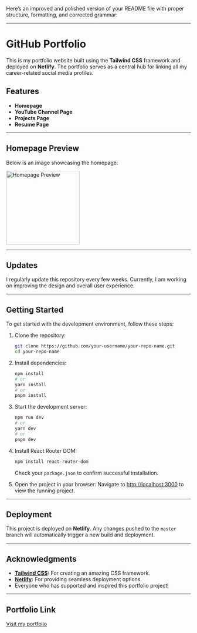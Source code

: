 Here’s an improved and polished version of your README file with proper structure, formatting, and corrected grammar:

---

# GitHub Portfolio

This is my portfolio website built using the **Tailwind CSS** framework and deployed on **Netlify**. The portfolio serves as a central hub for linking all my career-related social media profiles.

## Features

- **Homepage**
- **YouTube Channel Page**
- **Projects Page**
- **Resume Page**

---

## Homepage Preview

Below is an image showcasing the homepage:

<a href="https://ibb.co/XpJVfJJ">
    <img src="https://i.ibb.co/XpJVfJJ/Home.png" alt="Homepage Preview" width="200">
</a>

---

## Updates

I regularly update this repository every few weeks. Currently, I am working on improving the design and overall user experience.

---

## Getting Started

To get started with the development environment, follow these steps:

1. Clone the repository:
   ```bash
   git clone https://github.com/your-username/your-repo-name.git
   cd your-repo-name
   ```

2. Install dependencies:
   ```bash
   npm install
   # or
   yarn install
   # or
   pnpm install
   ```

3. Start the development server:
   ```bash
   npm run dev
   # or
   yarn dev
   # or
   pnpm dev
   ```

4. Install React Router DOM:
   ```bash
   npm install react-router-dom
   ```
   Check your `package.json` to confirm successful installation.

5. Open the project in your browser:
   Navigate to [http://localhost:3000](http://localhost:3000) to view the running project.

---

## Deployment

This project is deployed on **Netlify**. Any changes pushed to the `master` branch will automatically trigger a new build and deployment.

---

## Acknowledgments

- **[Tailwind CSS](https://tailwindcss.com/):** For creating an amazing CSS framework.
- **[Netlify](https://www.netlify.com/):** For providing seamless deployment options.
- Everyone who has supported and inspired this portfolio project!

---

## Portfolio Link

[Visit my portfolio](https://main--elizafury.netlify.app/Projects)

